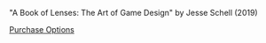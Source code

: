 
"A Book of Lenses: The Art of Game Design" by Jesse Schell (2019)

[Purchase Options](https://schellgames.com/art-of-game-design)
